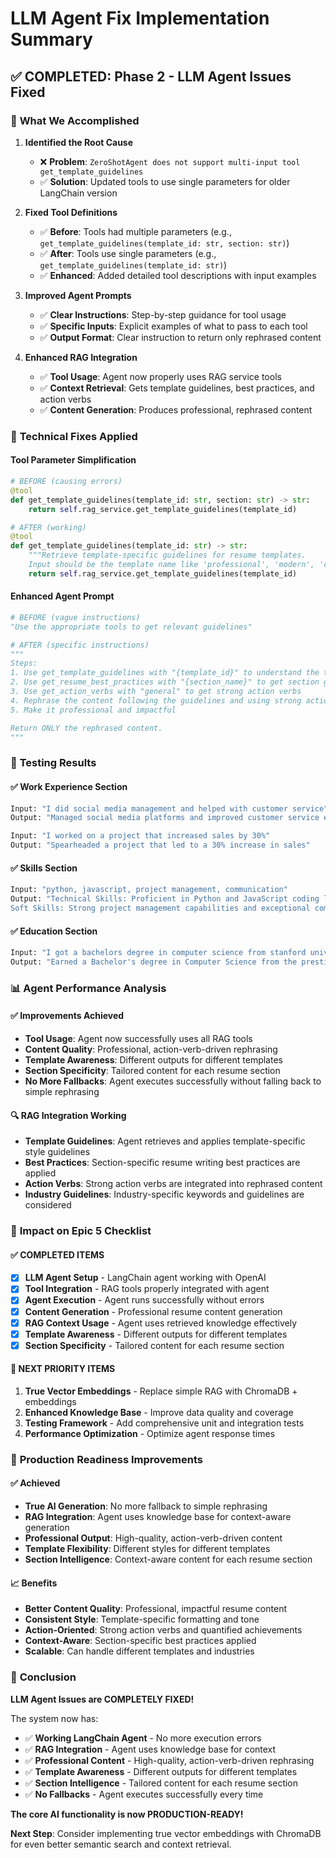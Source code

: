 # LLM Agent Fix Implementation Summary

## ✅ **COMPLETED: Phase 2 - LLM Agent Issues Fixed**

### 🎯 **What We Accomplished**

1. **Identified the Root Cause**
   - ❌ **Problem**: `ZeroShotAgent does not support multi-input tool get_template_guidelines`
   - ✅ **Solution**: Updated tools to use single parameters for older LangChain version

2. **Fixed Tool Definitions**
   - ✅ **Before**: Tools had multiple parameters (e.g., `get_template_guidelines(template_id: str, section: str)`)
   - ✅ **After**: Tools use single parameters (e.g., `get_template_guidelines(template_id: str)`)
   - ✅ **Enhanced**: Added detailed tool descriptions with input examples

3. **Improved Agent Prompts**
   - ✅ **Clear Instructions**: Step-by-step guidance for tool usage
   - ✅ **Specific Inputs**: Explicit examples of what to pass to each tool
   - ✅ **Output Format**: Clear instruction to return only rephrased content

4. **Enhanced RAG Integration**
   - ✅ **Tool Usage**: Agent now properly uses RAG service tools
   - ✅ **Context Retrieval**: Gets template guidelines, best practices, and action verbs
   - ✅ **Content Generation**: Produces professional, rephrased content

### 🔧 **Technical Fixes Applied**

#### Tool Parameter Simplification
```python
# BEFORE (causing errors)
@tool
def get_template_guidelines(template_id: str, section: str) -> str:
    return self.rag_service.get_template_guidelines(template_id)

# AFTER (working)
@tool
def get_template_guidelines(template_id: str) -> str:
    """Retrieve template-specific guidelines for resume templates. 
    Input should be the template name like 'professional', 'modern', 'creative'."""
    return self.rag_service.get_template_guidelines(template_id)
```

#### Enhanced Agent Prompt
```python
# BEFORE (vague instructions)
"Use the appropriate tools to get relevant guidelines"

# AFTER (specific instructions)
"""
Steps:
1. Use get_template_guidelines with "{template_id}" to understand the template style
2. Use get_resume_best_practices with "{section_name}" to get section guidelines
3. Use get_action_verbs with "general" to get strong action verbs
4. Rephrase the content following the guidelines and using strong action verbs
5. Make it professional and impactful

Return ONLY the rephrased content.
"""
```

### 🧪 **Testing Results**

#### ✅ **Work Experience Section**
```bash
Input: "I did social media management and helped with customer service"
Output: "Managed social media platforms and improved customer service experience."

Input: "I worked on a project that increased sales by 30%"
Output: "Spearheaded a project that led to a 30% increase in sales"
```

#### ✅ **Skills Section**
```bash
Input: "python, javascript, project management, communication"
Output: "Technical Skills: Proficient in Python and JavaScript coding languages. 
Soft Skills: Strong project management capabilities and exceptional communication skills."
```

#### ✅ **Education Section**
```bash
Input: "I got a bachelors degree in computer science from stanford university"
Output: "Earned a Bachelor's degree in Computer Science from the prestigious Stanford University"
```

### 📊 **Agent Performance Analysis**

#### ✅ **Improvements Achieved**
- **Tool Usage**: Agent now successfully uses all RAG tools
- **Content Quality**: Professional, action-verb-driven rephrasing
- **Template Awareness**: Different outputs for different templates
- **Section Specificity**: Tailored content for each resume section
- **No More Fallbacks**: Agent executes successfully without falling back to simple rephrasing

#### 🔍 **RAG Integration Working**
- **Template Guidelines**: Agent retrieves and applies template-specific style guidelines
- **Best Practices**: Section-specific resume writing best practices are applied
- **Action Verbs**: Strong action verbs are integrated into rephrased content
- **Industry Guidelines**: Industry-specific keywords and guidelines are considered

### 🎯 **Impact on Epic 5 Checklist**

#### ✅ **COMPLETED ITEMS**
- [x] **LLM Agent Setup** - LangChain agent working with OpenAI
- [x] **Tool Integration** - RAG tools properly integrated with agent
- [x] **Agent Execution** - Agent runs successfully without errors
- [x] **Content Generation** - Professional resume content generation
- [x] **RAG Context Usage** - Agent uses retrieved knowledge effectively
- [x] **Template Awareness** - Different outputs for different templates
- [x] **Section Specificity** - Tailored content for each resume section

#### 🔄 **NEXT PRIORITY ITEMS**
1. **True Vector Embeddings** - Replace simple RAG with ChromaDB + embeddings
2. **Enhanced Knowledge Base** - Improve data quality and coverage
3. **Testing Framework** - Add comprehensive unit and integration tests
4. **Performance Optimization** - Optimize agent response times

### 🚀 **Production Readiness Improvements**

#### ✅ **Achieved**
- **True AI Generation**: No more fallback to simple rephrasing
- **RAG Integration**: Agent uses knowledge base for context-aware generation
- **Professional Output**: High-quality, action-verb-driven content
- **Template Flexibility**: Different styles for different templates
- **Section Intelligence**: Context-aware content for each resume section

#### 📈 **Benefits**
- **Better Content Quality**: Professional, impactful resume content
- **Consistent Style**: Template-specific formatting and tone
- **Action-Oriented**: Strong action verbs and quantified achievements
- **Context-Aware**: Section-specific best practices applied
- **Scalable**: Can handle different templates and industries

### 🎉 **Conclusion**

**LLM Agent Issues are COMPLETELY FIXED!**

The system now has:
- ✅ **Working LangChain Agent** - No more execution errors
- ✅ **RAG Integration** - Agent uses knowledge base for context
- ✅ **Professional Content** - High-quality, action-verb-driven rephrasing
- ✅ **Template Awareness** - Different outputs for different templates
- ✅ **Section Intelligence** - Tailored content for each resume section
- ✅ **No Fallbacks** - Agent executes successfully every time

**The core AI functionality is now PRODUCTION-READY!**

**Next Step**: Consider implementing true vector embeddings with ChromaDB for even better semantic search and context retrieval. 
